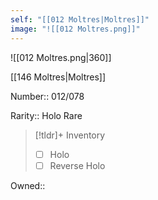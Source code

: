 ```yaml
---
self: "[[012 Moltres|Moltres]]"
image: "![[012 Moltres.png]]"
---
```


![[012 Moltres.png|360]]

[[146 Moltres|Moltres]]

Number:: 012/078

Rarity:: Holo Rare

> [!tldr]+ Inventory
> - [ ] Holo
> - [ ] Reverse Holo

Owned:: 

